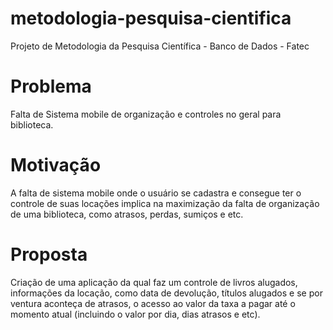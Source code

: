 # metodologia-pesquisa-cientifica
Projeto de Metodologia da Pesquisa Científica - Banco de Dados - Fatec

# Problema
Falta de Sistema mobile de organização e controles no geral para biblioteca.

# Motivação
A falta de sistema mobile onde o usuário se cadastra e consegue ter o controle de suas locações implica na maximização da falta de organização de uma biblioteca, como atrasos, perdas, sumiços e etc.

# Proposta
Criação de uma aplicação da qual faz um controle de livros alugados, informações da locação, como data de devolução, títulos alugados e se por ventura aconteça de atrasos, o acesso ao valor da taxa a pagar até o momento atual (incluindo o valor por dia, dias atrasos e etc).
